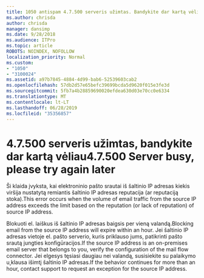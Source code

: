 ```yaml
---
title: 1050 antispam 4.7.500 serveris užimtas. Bandykite dar kartą vėliau iš [XXX.XXX.XXX.XXX]
ms.author: chrisda
author: chrisda
manager: dansimp
ms.date: 9/28/2018
ms.audience: ITPro
ms.topic: article
ROBOTS: NOINDEX, NOFOLLOW
localization_priority: Normal
ms.custom:
- "1050"
- "3100024"
ms.assetid: a97b7845-4884-4d99-bab6-52539603cab2
ms.openlocfilehash: 57db2d57e65befc39699bcda5d9620f015e3fe3d
ms.sourcegitcommit: 5fb7a4b28859690020efdea630d03e70cc0e6334
ms.translationtype: MT
ms.contentlocale: lt-LT
ms.lasthandoff: 06/28/2019
ms.locfileid: "35356857"
---
```

# <a name="47500-server-busy-please-try-again-later"></a><span data-ttu-id="41f2d-103">4.7.500 serveris užimtas, bandykite dar kartą vėliau</span><span class="sxs-lookup"><span data-stu-id="41f2d-103">4.7.500 Server busy, please try again later</span></span>

<span data-ttu-id="41f2d-104">Ši klaida įvyksta, kai elektroninio pašto srautai iš šaltinio IP adresas kiekis viršija nustatytą remiantis šaltinio IP adresas reputacija (ar reputaciją stoka).</span><span class="sxs-lookup"><span data-stu-id="41f2d-104">This error occurs when the volume of email traffic from the source IP address exceeds the limit based on the reputation (or lack of reputation) of source IP address.</span></span>

<span data-ttu-id="41f2d-105">Blokuoti el. laiškus iš šaltinio IP adresas baigsis per vieną valandą.</span><span class="sxs-lookup"><span data-stu-id="41f2d-105">Blocking email from the source IP address will expire within an hour.</span></span> <span data-ttu-id="41f2d-106">Jei šaltinio IP adresas vietoje el. pašto serverio, kuris priklauso jums, patikrinti pašto srautą jungties konfigūracijos.</span><span class="sxs-lookup"><span data-stu-id="41f2d-106">If the source IP address is an on-premises email server that belongs to you, verify the configuration of the mail flow connector.</span></span> <span data-ttu-id="41f2d-107">Jei elgesys tęsiasi daugiau nei valandą, susisiekite su palaikymo u˛klausa išimtį šaltinio IP adresas.</span><span class="sxs-lookup"><span data-stu-id="41f2d-107">If the behavior continues for more than an hour, contact support to request an exception for the source IP address.</span></span>
